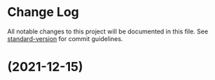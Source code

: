 # Change Log

All notable changes to this project will be documented in this file. See [standard-version](https://github.com/conventional-changelog/standard-version) for commit guidelines.

<a name=""></a>
# [](https://github.com/any86/any-scroll/compare/v0.2.3...v) (2021-12-15)
